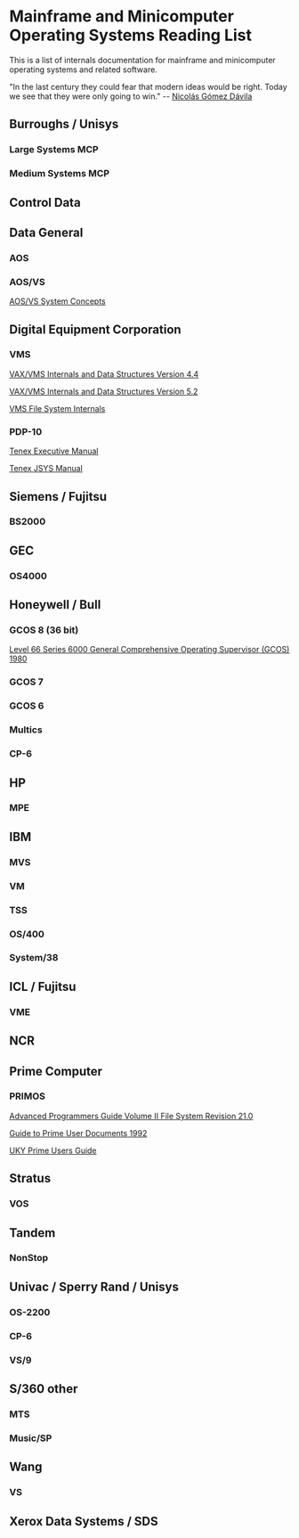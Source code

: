 # Mainframe and Minicomputer Operating Systems Reading List

This is a list of internals documentation for mainframe and
minicomputer operating systems and related software.

"In the last century they could fear that modern ideas would be right.
Today we see that they were only going to win." -- [Nicolás Gómez Dávila](http://don-colacho.blogspot.com/2010/01/history-historiography.html)

## Burroughs / Unisys

### Large Systems MCP

### Medium Systems MCP

## Control Data




## Data General

### AOS

### AOS/VS

[AOS/VS System Concepts](http://stephenmerrony.co.uk/dg/Docs/DG-Originated/Software/AOS-VS%20System%20Concepts%20093-000335-01.pdf)


## Digital Equipment Corporation

### VMS

[VAX/VMS Internals and Data Structures Version 4.4](http://bitsavers.trailing-edge.com/pdf/dec/vax/vms/training/EY-2279E-UP-0001_VAX_VMS_Internals_Version_4.4_Update_Mar86.pdf)

[VAX/VMS Internals and Data Structures Version 5.2](http://bitsavers.trailing-edge.com/pdf/dec/vax/vms/training/EY-C171E-DP_VMS_Internals_and_Data_Structures_5.2_1991.pdf)

[VMS File System Internals](http://bitsavers.trailing-edge.com/pdf/dec/vax/vms/training/EY-F575E-DP_VMS_File_System_Internals_1990.pdf)


### PDP-10

[Tenex Executive Manual](http://bitsavers.informatik.uni-stuttgart.de/pdf/bbn/tenex/TenexExecRef_Apr73.pdf)

[Tenex JSYS Manual](http://bitsavers.informatik.uni-stuttgart.de/pdf/bbn/tenex/TenexJSYSMan_Sep73.pdf)

## Siemens / Fujitsu

### BS2000

## GEC

### OS4000


## Honeywell / Bull

### GCOS 8 (36 bit)

[Level 66 Series 6000 General Comprehensive Operating Supervisor (GCOS) 1980](http://bitsavers.trailing-edge.com/pdf/honeywell/series60level66/DD19-01_GCOSref.pdf)

### GCOS 7

### GCOS 6

### Multics

### CP-6

## HP

### MPE

## IBM

### MVS

### VM

### TSS

### OS/400

### System/38

## ICL / Fujitsu

### VME


## NCR


## Prime Computer

### PRIMOS

[Advanced Programmers Guide Volume II File System Revision 21.0](http://bitsavers.trailing-edge.com/pdf/prime/doc/DOC10056-1LA_Advanced_Pgmrs_Guide_Vol2_Jul87.pdf)

[Guide to Prime User Documents 1992](http://bitsavers.trailing-edge.com/pdf/prime/doc/DOC13079-2PA_Guide_To_Prime_User_Documents_Jun92.pdf)

[UKY Prime Users Guide](http://ukcc.uky.edu/ukccinfo/391/primeug.html)

## Stratus

### VOS

## Tandem

### NonStop


## Univac / Sperry Rand / Unisys

### OS-2200

### CP-6

### VS/9

## S/360 other

### MTS

### Music/SP


## Wang

### VS




## Xerox Data Systems / SDS


